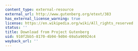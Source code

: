 ```yaml
---
content_type: external-resource
external_url: http://www.gutenberg.org/etext/383
has_external_license_warning: true
license: https://en.wikipedia.org/wiki/All_rights_reserved
status: ''
title: Download from Project Gutenberg
uid: 910f2bb5-8170-4b94-9d04-69a5a90924c4
wayback_url: ''
---
```

